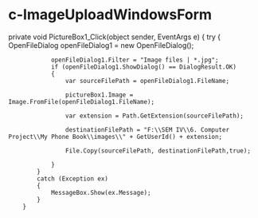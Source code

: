 # c-ImageUploadWindowsForm

private void PictureBox1_Click(object sender, EventArgs e)
        {
            try
            {
                OpenFileDialog openFileDialog1 = new OpenFileDialog();

                openFileDialog1.Filter = "Image files | *.jpg";
                if (openFileDialog1.ShowDialog() == DialogResult.OK)
                {
                    var sourceFilePath = openFileDialog1.FileName;
                   
                    pictureBox1.Image = Image.FromFile(openFileDialog1.FileName);

                    var extension = Path.GetExtension(sourceFilePath);

                    destinationFilePath = "F:\\SEM IV\\6. Computer Project\\My Phone Book\\images\\" + GetUserId() + extension;

                    File.Copy(sourceFilePath, destinationFilePath,true);
                    
                }
            }
            catch (Exception ex)
            {
                MessageBox.Show(ex.Message);
            }
        }
